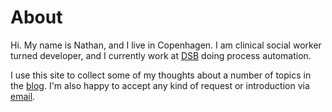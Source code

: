 # About

Hi. My name is Nathan, and I live in Copenhagen. I am clinical social worker turned developer, and I currently work at [DSB](https://www.dsb.dk/) doing process automation.

I use this site to collect some of my thoughts about a number of topics in the [blog](/posts/). I'm also happy to accept any kind of request or introduction via [email](mailto:nathan@nathankuik.com).
